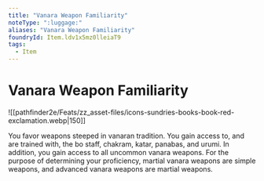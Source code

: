 ```yaml
---
title: "Vanara Weapon Familiarity"
noteType: ":luggage:"
aliases: "Vanara Weapon Familiarity"
foundryId: Item.ldv1x5mz0lleiaT9
tags:
  - Item
---
```


# Vanara Weapon Familiarity
![[pathfinder2e/Feats/zz_asset-files/icons-sundries-books-book-red-exclamation.webp|150]]

You favor weapons steeped in vanaran tradition. You gain access to, and are trained with, the bo staff, chakram, katar, panabas, and urumi. In addition, you gain access to all uncommon vanara weapons. For the purpose of determining your proficiency, martial vanara weapons are simple weapons, and advanced vanara weapons are martial weapons.
